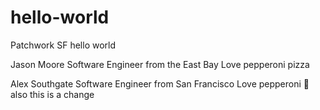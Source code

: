 hello-world
===========

Patchwork SF hello world

Jason Moore
Software Engineer from the East Bay
Love pepperoni pizza

Alex Southgate
Software Engineer from San Francisco
Love pepperoni :pizza: also
this is a change
